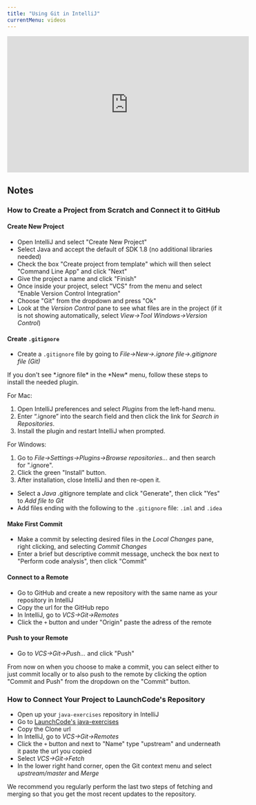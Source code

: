 ```yaml
---
title: "Using Git in IntelliJ"
currentMenu: videos
---
```


<div class="youtube-wrapper"><iframe width="560" height="315" src="https://www.youtube.com/embed/uUzRMOCBorg" frameborder="0" allowfullscreen></iframe></div>

## Notes

### How to Create a Project from Scratch and Connect it to GitHub

#### Create New Project

- Open IntelliJ and select "Create New Project"
- Select Java and accept the default of SDK 1.8 (no additional libraries needed)
- Check the box "Create project from template" which will then select "Command Line App" and click "Next"
- Give the project a name and click "Finish"
- Once inside your project, select "VCS" from the menu and select "Enable Version Control Integration"
- Choose "Git" from the dropdown and press "Ok"
- Look at the *Version Control* pane to see what files are in the project (if it is not showing automatically, select *View->Tool Windows->Version Control*)

#### Create `.gitignore`

- Create a `.gitignore` file by going to *File->New->.ignore file->.gitignore file (Git)*

<aside class="aside-note" markdown="1">
If you don't see *.ignore file* in the *New* menu, follow these steps to install the needed plugin.

For Mac:

1. Open IntelliJ preferences and select *Plugins* from the left-hand menu.
2. Enter “.ignore” into the search field and then click the link for *Search in Repositories*.
3. Install the plugin and restart IntelliJ when prompted.

For Windows:

1. Go to *File->Settings->Plugins->Browse repositories...* and then search for ".ignore". 
2. Click the green "Install" button.
3. After installation, close IntelliJ and then re-open it.

</aside>

- Select a *Java* .gitignore template and click "Generate", then click "Yes" to *Add file to Git*
- Add files ending with the following to the `.gitignore` file: `.iml` and `.idea`

#### Make First Commit

- Make a commit by selecting desired files in the *Local Changes* pane, right clicking, and selecting *Commit Changes*
- Enter a brief but descriptive commit message, uncheck the box next to "Perform code analysis", then click "Commit"

#### Connect to a Remote

- Go to GitHub and create a new repository with the same name as your repository in IntelliJ
- Copy the url for the GitHub repo
- In IntelliJ, go to *VCS->Git->Remotes*
- Click the `+` button and under "Origin" paste the adress of the remote

#### Push to your Remote

- Go to *VCS->Git->Push...* and click "Push"

<aside class="aside-note" markdown="1">
From now on when you choose to make a commit, you can select either to just commit locally or to also push to the remote by clicking the option "Commit and Push" from the dropdown on the "Commit" button.

</aside>

### How to Connect Your Project to LaunchCode's Repository

- Open up your `java-exercises` repository in IntelliJ
- Go to [LaunchCode's java-exercises](https://github.com/LaunchCodeEducation/java-exercises)
- Copy the Clone url
- In IntelliJ, go to *VCS->Git->Remotes*
- Click the `+` button and next to "Name" type "upstream" and underneath it paste the url you copied
- Select *VCS->Git->Fetch* 
- In the lower right hand corner, open the Git context menu and select *upstream/master* and *Merge*

<aside class="aside-note" markdown="1">
We recommend you regularly perform the last two steps of fetching and merging so that you get the most recent updates to the repository.

</aside>
